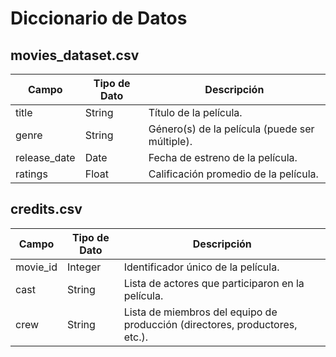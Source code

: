 # Diccionario de Datos

## movies_dataset.csv

| Campo            | Tipo de Dato | Descripción                                           |
|------------------|--------------|------------------------------------------------------|
| title            | String       | Título de la película.                               |
| genre            | String       | Género(s) de la película (puede ser múltiple).     |
| release_date     | Date         | Fecha de estreno de la película.                     |
| ratings          | Float        | Calificación promedio de la película.                |

## credits.csv

| Campo            | Tipo de Dato | Descripción                                           |
|------------------|--------------|------------------------------------------------------|
| movie_id         | Integer      | Identificador único de la película.                  |
| cast             | String       | Lista de actores que participaron en la película.   |
| crew             | String       | Lista de miembros del equipo de producción (directores, productores, etc.). |